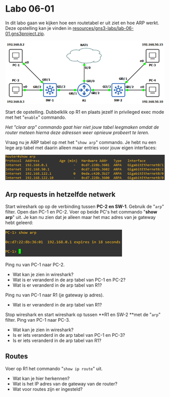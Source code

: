 # Labo 06-01

In dit labo gaan we kijken hoe een routetabel er uit ziet en hoe ARP werkt. Deze opstelling kan je vinden in [resources/gns3-labs/lab-06-01.gns3project.zip](../../resources/gns3-labs/lab-06-01.gns3project.zip).


![Labo opsteling](../../resources/images/lab-06-01-01.png)


Start de opstelling. Dubbelklik op R1 en plaats jezelf in privileged exec mode met het "`enable`" commando. 

_Het "clear arp" commando gaat hier niet jouw tabel leegmaken omdat de router meteen hierna deze adressen weer opnieuw probeert te leren._

Vraag nu je ARP tabel op met het "`show arp`" commando. Je hebt nu een lege arp tabel met daarin alleen maar entries voor jouw eigen interfaces:



![Een ARP tabel](../../resources/images/lab-06-01-02.png)


## Arp requests in hetzelfde netwerk

Start wireshark op op de verbinding tussen **PC-2 en SW-1**. Gebruik de "`arp`" filter. Open dan PC-1 en PC-2. Voer op beide PC's het commando "**show arp**" uit. Je kan nu zien dat je alleen maar het mac adres van je gateway hebt geleerd:

![Een ARP tabel op een vpcs](../../resources/images/lab-06-01-03.png)

Ping nu van PC-1 naar PC-2. 


- Wat kan je zien in wireshark? 
- Wat is er veranderd in de arp tabel van PC-1 en PC-2?
- Wat is er veranderd in de arp tabel van R1?

Ping nu van PC-1 naar R1 (je gateway ip adres).


- Wat is er veranderd in de arp tabel van R1?

Stop wireshark en start wireshark op tussen **R1 en SW-2 **met de "`arp`" filter. Ping van PC-1 naar PC-3.


- Wat kan je zien in wireshark?
- Is er iets veranderd in de arp tabel van PC-1 en PC-3?
- Is er iets veranderd in de arp tabel van R1?


## Routes

Voer op R1 het commando "`show ip route`" uit.



- Wat kan je hier herkennen?
- Wat is het IP adres van de gateway van de router?
- Wat voor routes zijn er ingesteld?